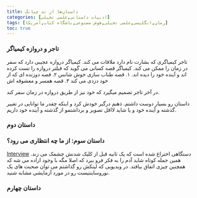 ```yaml
---
title: داستان‌ها از تد چیانگ
categories: [ادبیات داستانی,علمی تخیلی]
tags: [رمان,انگلیسی,علمی تخیلی,هوش مصنوعی,باشگاه کتاب,آمریکا]
toc: true
---
```



### تاجر و دروازه کیمیاگر

تاجر کیمیاگری که بشارت نام دارد ملاقات می کند. کیمیاگر دروازه عجیبی دارد که سفر در زمان را ممکن می کند. کیمیاگر قصه کسانی می گوید که قبلتر دروازه را تست کرده اند و آینده خود را دیده اند.
۱. قصه طناب سازی خوش شانس
۲. قصه دوزنده ای که از خود دزدی می کند
۳. قصه همسر و معشوقه اش

در آخر تاجر تصمیم میگیرد که خود نیز از طریق دروازه در زمان سفر کند.


داستان رو بسیار دوست داشتم. ذهنم درگیر خودش کرد و اینکه چقدر ما توانایی در تغییر گذشته و آینده خود و یا شاید لااقل تصویر و برداشتمو از گذشته و آینده خود داریم. 

### داستان دوم

### داستان سوم: از ما چه انتظاری می رود؟
[Interview](https://youtu.be/g0ZRQ1ya0qA?t=158)
دستگاهی اختراع شده است که یک ثانیه قبل از کلیک شدنش چشمک می زند. همین جمله کوتاه شاید آدم را به فکر فرو ببرد که اصلا مگه با وجود اراده می شه که همچنین چیزی اتفاق بیافتد. در ویدیویی که لینکش رو گذاشتم می توان صحبت های یک نوروساینتیست رو در مورد آزمایشی مشابه شنید. 

### داستان چهارم

<script src="https://giscus.app/client.js"
        data-repo="delights-of-vanity/delights-of-vanity.github.io"
        data-repo-id="R_kgDOKVCjrg"
        data-category-id="DIC_kwDOKVCjrs4Cen2O"
        data-mapping="pathname"
        data-strict="0"
        data-reactions-enabled="1"
        data-emit-metadata="0"
        data-input-position="bottom"
        data-theme="preferred_color_scheme"
        data-lang="en"
        crossorigin="anonymous"
        async>
